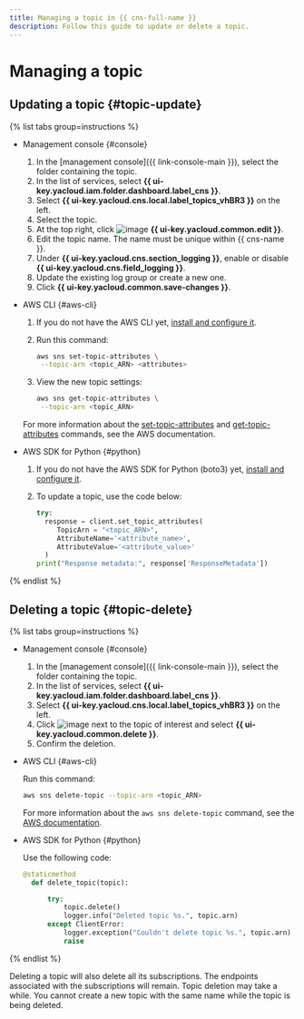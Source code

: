 ```yaml
---
title: Managing a topic in {{ cns-full-name }}
description: Follow this guide to update or delete a topic.
---
```


# Managing a topic

## Updating a topic {#topic-update}

{% list tabs group=instructions %}

- Management console {#console}

  1. In the [management console]({{ link-console-main }}), select the folder containing the topic.
  1. In the list of services, select **{{ ui-key.yacloud.iam.folder.dashboard.label_cns }}**.
  1. Select **{{ ui-key.yacloud.cns.local.label_topics_vhBR3 }}** on the left.
  1. Select the topic.
  1. At the top right, click ![image](../../../_assets/edit.svg) **{{ ui-key.yacloud.common.edit }}**.
  1. Edit the topic name. The name must be unique within {{ cns-name }}.
  1. Under **{{ ui-key.yacloud.cns.section_logging }}**, enable or disable **{{ ui-key.yacloud.cns.field_logging }}**.
  1. Update the existing log group or create a new one.
  1. Click **{{ ui-key.yacloud.common.save-changes }}**.

- AWS CLI {#aws-cli}

  1. If you do not have the AWS CLI yet, [install and configure it](../../../storage/tools/aws-cli.md).
  
  1. Run this command:

     ```bash
     aws sns set-topic-attributes \
      --topic-arn <topic_ARN> <attributes>
     ```
  1. View the new topic settings:

     ```bash
     aws sns get-topic-attributes \
      --topic-arn <topic_ARN>
     ```
     
  For more information about the [set-topic-attributes](https://docs.aws.amazon.com/cli/latest/reference/sns/set-topic-attributes.html) and [get-topic-attributes](https://docs.aws.amazon.com/cli/latest/reference/sns/get-topic-attributes.html) commands, see the AWS documentation.

- AWS SDK for Python {#python}

  1. If you do not have the AWS SDK for Python (boto3) yet, [install and configure it](../../tools/sdk-python.md#aws-sdk).
  1. To update a topic, use the code below:

     ```python
     try:
       response = client.set_topic_attributes(
          TopicArn = "<topic_ARN>",
          AttributeName='<attribute_name>',
          AttributeValue='<attribute_value>'
       )
     print("Response metadata:", response['ResponseMetadata'])
     ```

{% endlist %}

## Deleting a topic {#topic-delete}

{% list tabs group=instructions %}

- Management console {#console}

  1. In the [management console]({{ link-console-main }}), select the folder containing the topic.
  1. In the list of services, select **{{ ui-key.yacloud.iam.folder.dashboard.label_cns }}**.
  1. Select **{{ ui-key.yacloud.cns.local.label_topics_vhBR3 }}** on the left.
  1. Click ![image](../../../_assets/console-icons/ellipsis.svg) next to the topic of interest and select **{{ ui-key.yacloud.common.delete }}**.
  1. Confirm the deletion.

- AWS CLI {#aws-cli}

  Run this command:

  ```bash
  aws sns delete-topic --topic-arn <topic_ARN>
  ```

  For more information about the `aws sns delete-topic` command, see the [AWS documentation](https://docs.amazonaws.cn/en_us/sns/latest/dg/sns-delete-subscription-topic.html).

- AWS SDK for Python {#python}

  Use the following code:

  ```python
  @staticmethod
    def delete_topic(topic):

        try:
            topic.delete()
            logger.info("Deleted topic %s.", topic.arn)
        except ClientError:
            logger.exception("Couldn't delete topic %s.", topic.arn)
            raise
  ```

{% endlist %}

Deleting a topic will also delete all its subscriptions. The endpoints associated with the subscriptions will remain. Topic deletion may take a while. You cannot create a new topic with the same name while the topic is being deleted.